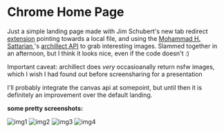 # Chrome Home Page

Just a simple landing page made with Jim Schubert's new tab redirect [extension](https://chrome.google.com/webstore/detail/new-tab-redirect/icpgjfneehieebagbmdbhnlpiopdcmna) pointing towards a local file, and using the [Mohammad H. Sattarian
](https://github.com/mhsattarian)'s [archillect API](https://github.com/mhsattarian/archillect-api) to grab interesting images. Slammed together in an afternoon, but I think it looks nice, even if the code doesn't :)

Important caveat: archillect does _very_ occasioanally return nsfw images, which I wish I had found out before screensharing for a presentation 

I'll probably integrate the canvas api at somepoint, but until then it is definitely an improvement over the default landing.

__some pretty screenshots:__

![img1](https://i.imgur.com/vAXIi2C.png)
![img2](https://i.imgur.com/PHfJvme.png)
![img3](https://i.imgur.com/WYKn6Ae.png)
![img4](https://i.imgur.com/tJ5tpoj.png)